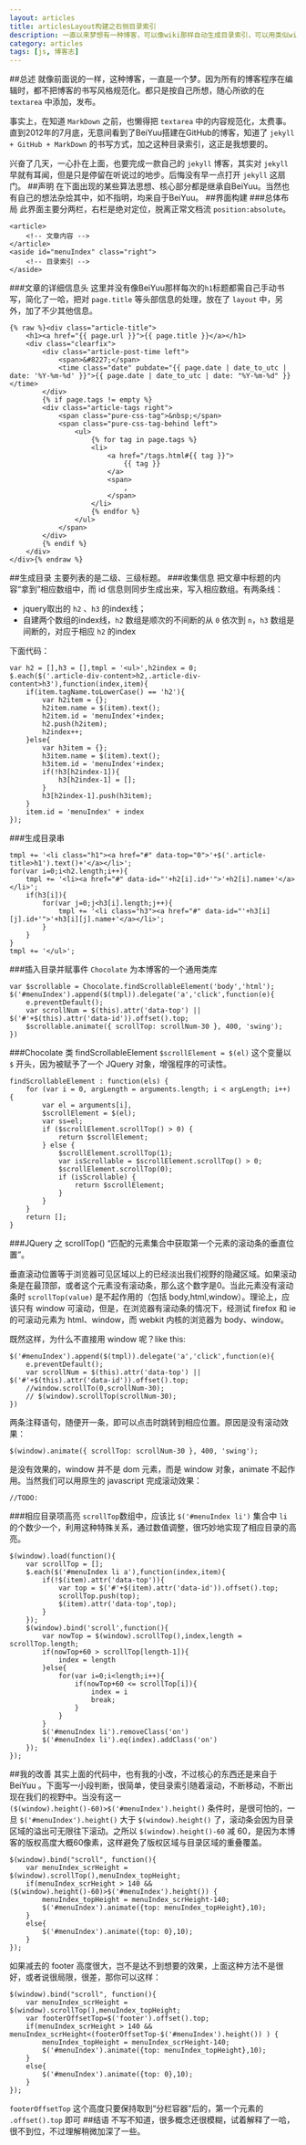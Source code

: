 ```yaml
---
layout: articles
title: articlesLayout构建之右侧目录索引
description: 一直以来梦想有一种博客，可以像wiki那样自动生成目录索引，可以用类似wiki的写文档方式
category: articles
tags: [js, 博客志]
---
```

##总述
就像前面说的一样，这种博客，一直是一个梦。因为所有的博客程序在编辑时，都不把博客的书写风格规范化。都只是按自己所想，随心所欲的在 `textarea` 中添加，发布。

事实上，在知道 `MarkDown` 之前，也懒得把 `textarea` 中的内容规范化，太费事。直到2012年的7月底，无意间看到了BeiYuu搭建在GitHub的博客，知道了 `jekyll + GitHub + MarkDown` 的书写方式，加之这种目录索引，这正是我想要的。

兴奋了几天，一心扑在上面，也要完成一款自己的 `jekyll` 博客，其实对 `jekyll` 早就有耳闻，但是只是停留在听说过的地步。后悔没有早一点打开 `jekyll` 这扇门。
##声明
在下面出现的某些算法思想、核心部分都是继承自BeiYuu。当然也有自己的想法杂烩其中，如不指明，均来自于BeiYuu。
##界面构建
###总体布局
此界面主要分两栏，右栏是绝对定位，脱离正常文档流 `position:absolute`。

	<article>
		<!-- 文章内容 -->
	</article>
	<aside id="menuIndex" class="right">
		<!-- 目录索引 -->
	</aside>

###文章的详细信息头
这里并没有像BeiYuu那样每次的`h1`标题都需自己手动书写，简化了一哈，把对 `page.title` 等头部信息的处理，放在了 `layout` 中，另外，加了不少其他信息。

	{% raw %}<div class="article-title">
        <h1><a href="{{ page.url }}">{{ page.title }}</a></h1>
        <div class="clearfix">
            <div class="article-post-time left">
                <span>&#8227;</span>
                <time class="date" pubdate="{{ page.date | date_to_utc | date: '%Y-%m-%d' }}">{{ page.date | date_to_utc | date: "%Y-%m-%d" }}</time>
            </div>
            {% if page.tags != empty %}
            <div class="article-tags right">
                <span class="pure-css-tag">&nbsp;</span>
                <span class="pure-css-tag-behind left">
                    <ul>
                        {% for tag in page.tags %} 
                        <li>
                            <a href="/tags.html#{{ tag }}">
                                {{ tag }}
                            </a>
                            <span>
                                ,
                            </span>
                        </li>
                        {% endfor %}
                    </ul>
                </span> 
            </div>
            {% endif %}
        </div>
	</div>{% endraw %}

##生成目录
主要列表的是二级、三级标题。
###收集信息
把文章中标题的内容“拿到”相应数组中，而 id 信息则同步生成出来，写入相应数组。有两条线：

* jquery取出的 `h2` 、`h3` 的index线；
* 自建两个数组的index线，`h2` 数组是顺次的不间断的从 `0` 依次到 `n`，`h3` 数组是间断的，对应于相应 `h2` 的index

下面代码：

	var h2 = [],h3 = [],tmpl = '<ul>',h2index = 0;
	$.each($('.article-div-content>h2,.article-div-content>h3'),function(index,item){
	    if(item.tagName.toLowerCase() == 'h2'){
	        var h2item = {};
	        h2item.name = $(item).text();
	        h2item.id = 'menuIndex'+index;
	        h2.push(h2item);
	        h2index++;
	    }else{
	        var h3item = {};
	        h3item.name = $(item).text();
	        h3item.id = 'menuIndex'+index;
	        if(!h3[h2index-1]){
	            h3[h2index-1] = [];
	        }
	        h3[h2index-1].push(h3item);
	    }
	    item.id = 'menuIndex' + index
	});

###生成目录串

	tmpl += '<li class="h1"><a href="#" data-top="0">'+$('.article-title>h1').text()+'</a></li>';           
    for(var i=0;i<h2.length;i++){
        tmpl += '<li><a href="#" data-id="'+h2[i].id+'">'+h2[i].name+'</a></li>';
        if(h3[i]){
            for(var j=0;j<h3[i].length;j++){
                tmpl += '<li class="h3"><a href="#" data-id="'+h3[i][j].id+'">'+h3[i][j].name+'</a></li>';
            }
        }
    }
    tmpl += '</ul>';

###插入目录并赋事件
`Chocolate` 为本博客的一个通用类库

	var $scrollable = Chocolate.findScrollableElement('body','html');
    $('#menuIndex').append($(tmpl)).delegate('a','click',function(e){
        e.preventDefault();
        var scrollNum = $(this).attr('data-top') || $('#'+$(this).attr('data-id')).offset().top;
        $scrollable.animate({ scrollTop: scrollNum-30 }, 400, 'swing');
    })

###Chocolate 类 findScrollableElement
`$scrollElement = $(el)` 这个变量以 `$` 开头，因为被赋予了一个 JQuery 对象，增强程序的可读性。

    findScrollableElement : function(els) {
        for (var i = 0, argLength = arguments.length; i < argLength; i++) {
            var el = arguments[i],
            $scrollElement = $(el);
            var ss=el;
            if ($scrollElement.scrollTop() > 0) {
                return $scrollElement;
            } else {
                $scrollElement.scrollTop(1);
                var isScrollable = $scrollElement.scrollTop() > 0;
                $scrollElement.scrollTop(0);
                if (isScrollable) {
                    return $scrollElement;
                }
            }
        }
        return [];
    }

###JQuery 之 scrollTop() 
“匹配的元素集合中获取第一个元素的滚动条的垂直位置”。

垂直滚动位置等于浏览器可见区域以上的已经淡出我们视野的隐藏区域。如果滚动条是在最顶部，或者这个元素没有滚动条，那么这个数字是0。当此元素没有滚动条时 `scrollTop(value)` 是不起作用的（包括 body,html,window）。理论上，应该只有 window 可滚动，但是，在浏览器有滚动条的情况下，经测试 firefox 和 ie 的可滚动元素为 html、window，而 webkit 内核的浏览器为 body、window。

既然这样，为什么不直接用 window 呢？like this:

    $('#menuIndex').append($(tmpl)).delegate('a','click',function(e){
        e.preventDefault();
        var scrollNum = $(this).attr('data-top') || $('#'+$(this).attr('data-id')).offset().top;
        //window.scrollTo(0,scrollNum-30);
        // $(window).scrollTop(scrollNum-30);
    })

两条注释语句，随便开一条，即可以点击时跳转到相应位置。原因是没有滚动效果：

    $(window).animate({ scrollTop: scrollNum-30 }, 400, 'swing');

是没有效果的，window 并不是 dom 元素，而是 window 对象，animate 不起作用。当然我们可以用原生的 javascript 完成滚动效果：

    //TODO:

###相应目录项高亮
`scrollTop`数组中，应该比 `$('#menuIndex li')` 集合中 `li` 的个数少一个，利用这种特殊关系，通过数值调整，很巧妙地实现了相应目录的高亮。

    $(window).load(function(){
        var scrollTop = [];
        $.each($('#menuIndex li a'),function(index,item){
            if(!$(item).attr('data-top')){
                var top = $('#'+$(item).attr('data-id')).offset().top;
                scrollTop.push(top);
                $(item).attr('data-top',top);
            }
        });
        $(window).bind('scroll',function(){
            var nowTop = $(window).scrollTop(),index,length = scrollTop.length;
            if(nowTop+60 > scrollTop[length-1]){
                index = length
            }else{
                for(var i=0;i<length;i++){
                    if(nowTop+60 <= scrollTop[i]){
                        index = i
                        break;
                    }
                }
            }
            $('#menuIndex li').removeClass('on')
            $('#menuIndex li').eq(index).addClass('on')
        });
    });

##我的改善
其实上面的代码中，也有我的小改，不过核心的东西还是来自于 BeiYuu 。下面写一小段判断，很简单，使目录索引随着滚动，不断移动，不断出现在我们的视野中。当没有这一 `($(window).height()-60)>$('#menuIndex').height()` 条件时，是很可怕的，一旦 `$('#menuIndex').height()` 大于 `$(window).height()` 了，滚动条会因为目录区域的溢出可无限往下滚动。之所以 `$(window).height()-60` 减 60，是因为本博客的版权高度大概60像素，这样避免了版权区域与目录区域的重叠覆盖。
    
    $(window).bind("scroll", function(){
        var menuIndex_scrHeight = $(window).scrollTop(),menuIndex_topHeight;
        if(menuIndex_scrHeight > 140 && ($(window).height()-60)>$('#menuIndex').height()) {
            menuIndex_topHeight = menuIndex_scrHeight-140;
            $('#menuIndex').animate({top: menuIndex_topHeight},10);
        } 
        else{
            $('#menuIndex').animate({top: 0},10);
        }
    });

如果减去的 footer 高度很大，岂不是达不到想要的效果，上面这种方法不是很好，或者说很局限，很差，那你可以这样：

    $(window).bind("scroll", function(){
        var menuIndex_scrHeight = $(window).scrollTop(),menuIndex_topHeight;
        var footerOffsetTop=$('footer').offset().top;
        if(menuIndex_scrHeight > 140 && menuIndex_scrHeight<(footerOffsetTop-$('#menuIndex').height()) ) {
            menuIndex_topHeight = menuIndex_scrHeight-140;
            $('#menuIndex').animate({top: menuIndex_topHeight},10);
        } 
        else{
            $('#menuIndex').animate({top: 0},10);
        }
    });

`footerOffsetTop` 这个高度只要保持取到“分栏容器”后的，第一个元素的 `.offset().top` 即可
##结语
不写不知道，很多概念还很模糊，试着解释了一哈，很不到位，不过理解稍微加深了一些。